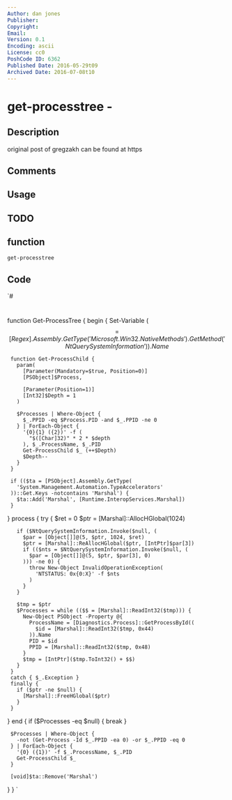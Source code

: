 ```yaml
---
Author: dan jones
Publisher: 
Copyright: 
Email: 
Version: 0.1
Encoding: ascii
License: cc0
PoshCode ID: 6362
Published Date: 2016-05-29t09
Archived Date: 2016-07-08t10
---
```


# get-processtree - 

## Description

original post of gregzakh can be found at https

## Comments



## Usage



## TODO



## function

`get-processtree`

## Code

`#
 #
 function Get-ProcessTree {
   begin {
     Set-Variable ($$ = [Regex].Assembly.GetType(
       'Microsoft.Win32.NativeMethods'
     ).GetMethod('NtQuerySystemInformation')).Name $$
     
     function Get-ProcessChild {
       param(
         [Parameter(Mandatory=$true, Position=0)]
         [PSObject]$Process,
         
         [Parameter(Position=1)]
         [Int32]$Depth = 1
       )
       
       $Processes | Where-Object {
         $_.PPID -eq $Process.PID -and $_.PPID -ne 0
       } | ForEach-Object {
         '{0}{1} ({2})' -f (
           "$([Char]32)" * 2 * $depth
         ), $_.ProcessName, $_.PID
         Get-ProcessChild $_ (++$Depth)
         $Depth--
       }
     }
     
     if (($ta = [PSObject].Assembly.GetType(
       'System.Management.Automation.TypeAccelerators'
     ))::Get.Keys -notcontains 'Marshal') {
       $ta::Add('Marshal', [Runtime.InteropServices.Marshal])
     }
   }
   process {
     try {
       $ret = 0
       $ptr = [Marshal]::AllocHGlobal(1024)
       
       if ($NtQuerySystemInformation.Invoke($null, (
         $par = [Object[]]@(5, $ptr, 1024, $ret)
         $ptr = [Marshal]::ReAllocHGlobal($ptr, [IntPtr]$par[3])
         if (($nts = $NtQuerySystemInformation.Invoke($null, (
           $par = [Object[]]@(5, $ptr, $par[3], 0)
         ))) -ne 0) {
           throw New-Object InvalidOperationException(
             'NTSTATUS: 0x{0:X}' -f $nts
           )
         }
       }
       
       $tmp = $ptr
       $Processes = while (($$ = [Marshal]::ReadInt32($tmp))) {
         New-Object PSObject -Property @{
           ProcessName = [Diagnostics.Process]::GetProcessById((
             $id = [Marshal]::ReadInt32($tmp, 0x44)
           )).Name
           PID = $id
           PPID = [Marshal]::ReadInt32($tmp, 0x48)
         }
         $tmp = [IntPtr]($tmp.ToInt32() + $$)
       }
     }
     catch { $_.Exception }
     finally {
       if ($ptr -ne $null) {
         [Marshal]::FreeHGlobal($ptr)
       }
     }
   }
   end {
     if ($Processes -eq $null) {
       break
     }
     
     $Processes | Where-Object {
       -not (Get-Process -Id $_.PPID -ea 0) -or $_.PPID -eq 0
     } | ForEach-Object {
       '{0} ({1})' -f $_.ProcessName, $_.PID
       Get-ProcessChild $_
     }
     
     [void]$ta::Remove('Marshal')
   }
 }
`

